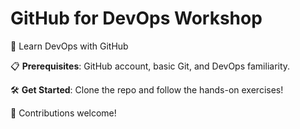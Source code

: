 # GitHub for DevOps Workshop  

🚀 Learn DevOps with GitHub 

📋 **Prerequisites**: GitHub account, basic Git, and DevOps familiarity.  

🛠️ **Get Started**: Clone the repo and follow the hands-on exercises!  

🤝 Contributions welcome!
